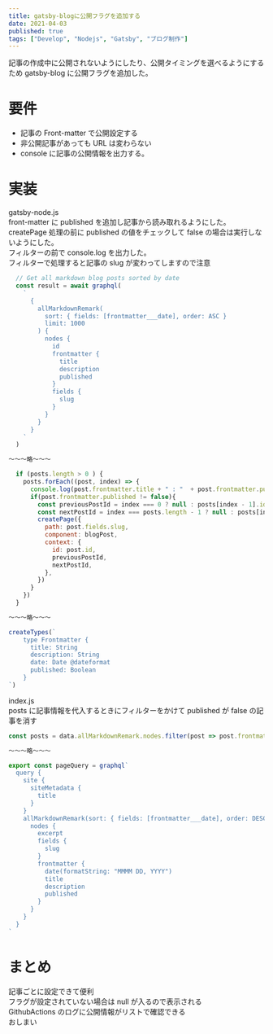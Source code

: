 ```yaml
---
title: gatsby-blogに公開フラグを追加する
date: 2021-04-03
published: true
tags: ["Develop", "Nodejs", "Gatsby", "ブログ制作"]
---
```


記事の作成中に公開されないようにしたり、公開タイミングを選べるようにするため gatsby-blog に公開フラグを追加した。

# 要件

- 記事の Front-matter で公開設定する
- 非公開記事があっても URL は変わらない
- console に記事の公開情報を出力する。

# 実装

gatsby-node.js  
front-matter に published を追加し記事から読み取れるようにした。  
createPage 処理の前に published の値をチェックして false の場合は実行しないようにした。  
フィルターの前で console.log を出力した。  
フィルターで処理すると記事の slug が変わってしますので注意

```js
  // Get all markdown blog posts sorted by date
  const result = await graphql(
    `
      {
        allMarkdownRemark(
          sort: { fields: [frontmatter___date], order: ASC }
          limit: 1000
        ) {
          nodes {
            id
            frontmatter {
              title
              description
              published
            }
            fields {
              slug
            }
          }
        }
      }
    `
  )

〜〜〜略〜〜〜

  if (posts.length > 0 ) {
    posts.forEach((post, index) => {
      console.log(post.frontmatter.title + " : "  + post.frontmatter.published)
      if(post.frontmatter.published != false){
        const previousPostId = index === 0 ? null : posts[index - 1].id
        const nextPostId = index === posts.length - 1 ? null : posts[index + 1].id
        createPage({
          path: post.fields.slug,
          component: blogPost,
          context: {
            id: post.id,
            previousPostId,
            nextPostId,
          },
        })
      }
    })
  }

〜〜〜略〜〜〜

createTypes(`
    type Frontmatter {
      title: String
      description: String
      date: Date @dateformat
      published: Boolean
    }
`)
```

index.js  
posts に記事情報を代入するときにフィルターをかけて published が false の記事を消す

```js
const posts = data.allMarkdownRemark.nodes.filter(post => post.frontmatter.published != false)

〜〜〜略〜〜〜

export const pageQuery = graphql`
  query {
    site {
      siteMetadata {
        title
      }
    }
    allMarkdownRemark(sort: { fields: [frontmatter___date], order: DESC }) {
      nodes {
        excerpt
        fields {
          slug
        }
        frontmatter {
          date(formatString: "MMMM DD, YYYY")
          title
          description
          published
        }
      }
    }
  }
`
```

# まとめ

記事ごとに設定できて便利  
フラグが設定されていない場合は null が入るので表示される  
GithubActions のログに公開情報がリストで確認できる  
おしまい
